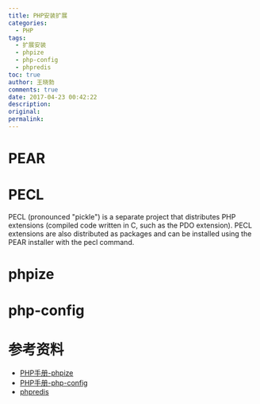 ```yaml
---
title: PHP安装扩展
categories:
  - PHP
tags:
  - 扩展安装
  - phpize
  - php-config
  - phpredis
toc: true
author: 王晓勃
comments: true
date: 2017-04-23 00:42:22
description:
original:
permalink:
---
```


<!-- more -->

# PEAR

# PECL
PECL (pronounced "pickle") is a separate project that distributes PHP extensions (compiled code written in C, such as the PDO extension). PECL extensions are also distributed as packages and can be installed using the PEAR installer with the pecl command.

# phpize

# php-config

# 参考资料
* [PHP手册-phpize](http://php.net/manual/zh/install.pecl.phpize.php)
* [PHP手册-php-config](http://php.net/manual/zh/install.pecl.php-config.php)
* [phpredis](https://github.com/phpredis/phpredis)
